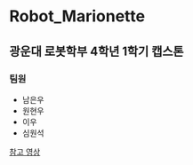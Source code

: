 # Robot_Marionette

## 광운대 로봇학부 4학년 1학기 캡스톤
### 팀원

- 남은우
- 원현우
- 이우
- 심원석

[참고 영상](https://www.youtube.com/watch?v=rwGx5KEje4k)
